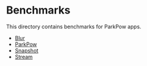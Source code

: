 # Benchmarks

This directory contains benchmarks for ParkPow apps.

- [Blur](benchmark_blur.md)
- [ParkPow](benchmark_parkpow.md)
- [Snapshot](benchmark_snapshot.md)
- [Stream](benchmark_stream.md)
